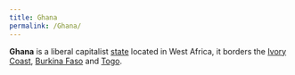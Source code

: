 ```yaml
---
title: Ghana
permalink: /Ghana/
---
```


**Ghana** is a liberal capitalist [state](List_of_States.md "wikilink")
located in West Africa, it borders the [Ivory
Coast](Ivory_Coast.md "wikilink"), [Burkina Faso](Burkina_Faso.md "wikilink")
and [Togo](Togo.md "wikilink").